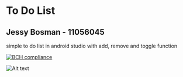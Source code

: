 # To Do List
## Jessy Bosman - 11056045
simple to do list in android studio with add, remove and toggle function

[![BCH compliance](https://bettercodehub.com/edge/badge/JessyBosman1/AppStudio?branch=master)](https://bettercodehub.com/)

![Alt text](/sceens.jpg?raw=true)
